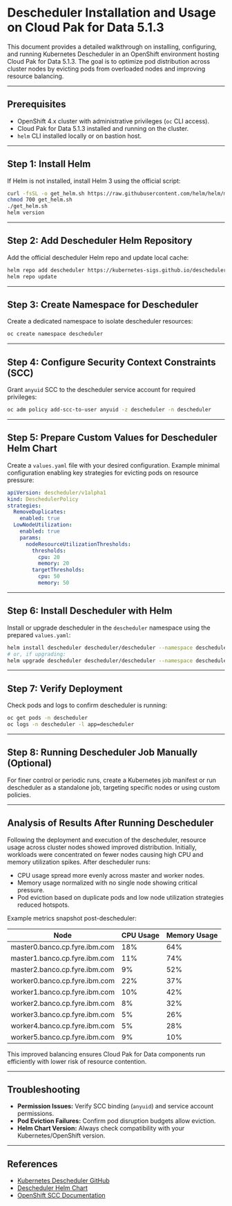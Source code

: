 
# Descheduler Installation and Usage on Cloud Pak for Data 5.1.3

This document provides a detailed walkthrough on installing, configuring, and running Kubernetes Descheduler in an OpenShift environment hosting Cloud Pak for Data 5.1.3. The goal is to optimize pod distribution across cluster nodes by evicting pods from overloaded nodes and improving resource balancing.

---

## Prerequisites

- OpenShift 4.x cluster with administrative privileges (`oc` CLI access).
- Cloud Pak for Data 5.1.3 installed and running on the cluster.
- `helm` CLI installed locally or on bastion host.

---

## Step 1: Install Helm

If Helm is not installed, install Helm 3 using the official script:

```bash
curl -fsSL -o get_helm.sh https://raw.githubusercontent.com/helm/helm/main/scripts/get-helm-3
chmod 700 get_helm.sh
./get_helm.sh
helm version
````

---

## Step 2: Add Descheduler Helm Repository

Add the official descheduler Helm repo and update local cache:

```bash
helm repo add descheduler https://kubernetes-sigs.github.io/descheduler/
helm repo update
```

---

## Step 3: Create Namespace for Descheduler

Create a dedicated namespace to isolate descheduler resources:

```bash
oc create namespace descheduler
```

---

## Step 4: Configure Security Context Constraints (SCC)

Grant `anyuid` SCC to the descheduler service account for required privileges:

```bash
oc adm policy add-scc-to-user anyuid -z descheduler -n descheduler
```

---

## Step 5: Prepare Custom Values for Descheduler Helm Chart

Create a `values.yaml` file with your desired configuration. Example minimal configuration enabling key strategies for evicting pods on resource pressure:

```yaml
apiVersion: descheduler/v1alpha1
kind: DeschedulerPolicy
strategies:
  RemoveDuplicates:
    enabled: true
  LowNodeUtilization:
    enabled: true
    params:
      nodeResourceUtilizationThresholds:
        thresholds:
          cpu: 20
          memory: 20
        targetThresholds:
          cpu: 50
          memory: 50
```

---

## Step 6: Install Descheduler with Helm

Install or upgrade descheduler in the `descheduler` namespace using the prepared `values.yaml`:

```bash
helm install descheduler descheduler/descheduler --namespace descheduler -f values.yaml
# or, if upgrading:
helm upgrade descheduler descheduler/descheduler --namespace descheduler -f values.yaml
```

---

## Step 7: Verify Deployment

Check pods and logs to confirm descheduler is running:

```bash
oc get pods -n descheduler
oc logs -n descheduler -l app=descheduler
```

---

## Step 8: Running Descheduler Job Manually (Optional)

For finer control or periodic runs, create a Kubernetes job manifest or run descheduler as a standalone job, targeting specific nodes or using custom policies.

---

## Analysis of Results After Running Descheduler

Following the deployment and execution of the descheduler, resource usage across cluster nodes showed improved distribution. Initially, workloads were concentrated on fewer nodes causing high CPU and memory utilization spikes. After descheduler runs:

* CPU usage spread more evenly across master and worker nodes.
* Memory usage normalized with no single node showing critical pressure.
* Pod eviction based on duplicate pods and low node utilization strategies reduced hotspots.


Example metrics snapshot post-descheduler:

| Node                          | CPU Usage | Memory Usage |
| ----------------------------- | --------- | ------------ |
| master0.banco.cp.fyre.ibm.com | 18%       | 64%          |
| master1.banco.cp.fyre.ibm.com | 11%       | 74%          |
| master2.banco.cp.fyre.ibm.com | 9%        | 52%          |
| worker0.banco.cp.fyre.ibm.com | 22%       | 37%          |
| worker1.banco.cp.fyre.ibm.com | 10%       | 42%          |
| worker2.banco.cp.fyre.ibm.com | 8%        | 32%          |
| worker3.banco.cp.fyre.ibm.com | 5%        | 26%          |
| worker4.banco.cp.fyre.ibm.com | 5%        | 28%          |
| worker5.banco.cp.fyre.ibm.com | 9%        | 10%          |

This improved balancing ensures Cloud Pak for Data components run efficiently with lower risk of resource contention.

---

## Troubleshooting

* **Permission Issues:** Verify SCC binding (`anyuid`) and service account permissions.
* **Pod Eviction Failures:** Confirm pod disruption budgets allow eviction.
* **Helm Chart Version:** Always check compatibility with your Kubernetes/OpenShift version.

---

## References

* [Kubernetes Descheduler GitHub](https://github.com/kubernetes-sigs/descheduler)
* [Descheduler Helm Chart](https://github.com/kubernetes-sigs/descheduler/tree/master/charts/descheduler)
* [OpenShift SCC Documentation](https://docs.openshift.com/container-platform/latest/authentication/managing-security-context-constraints.html)

